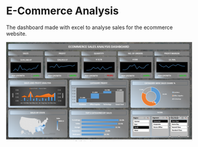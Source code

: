 # E-Commerce Analysis

The dashboard made with excel to analyse sales for the ecommerce website.

 ![image](Dashboard.png)